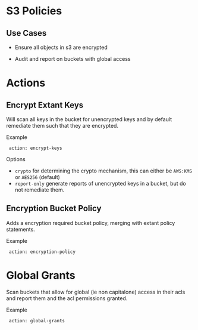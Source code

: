 # S3 Policies

## Use Cases

 - Ensure all objects in s3 are encrypted

 - Audit and report on buckets with global access


# Actions


## Encrypt Extant Keys

Will scan all keys in the bucket for unencrypted keys and by default
remediate them such that they are encrypted.

Example
```
 action: encrypt-keys
```

Options

- `crypto` for determining the crypto mechanism, this can either be `AWS:KMS` or `AES256` (default)
- `report-only` generate reports of unencrypted keys in a bucket, but do not remediate them.


## Encryption Bucket Policy

Adds a encryption required bucket policy, merging with extant policy
statements.

Example
```
 action: encryption-policy
```


# Global Grants

Scan buckets that allow for global (ie non capitalone) access in their
acls and report them and the acl permissions granted.

Example

```
 action: global-grants
```

